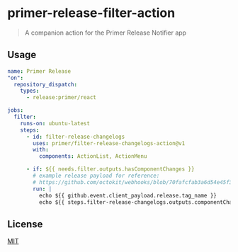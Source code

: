 # primer-release-filter-action

> A companion action for the Primer Release Notifier app

## Usage

```yaml
name: Primer Release
"on":
  repository_dispatch:
    types:
      - release:primer/react

jobs:
  filter:
    runs-on: ubuntu-latest
    steps:
      - id: filter-release-changelogs
        uses: primer/filter-release-changelogs-action@v1
        with:
          components: ActionList, ActionMenu

      - if: ${{ needs.filter.outputs.hasComponentChanges }}
        # example release payload for reference:
        # https://github.com/octokit/webhooks/blob/70fafcfab3a6d54e45f3a2a8370c809fe9ee28c0/payload-examples/api.github.com/release/created.payload.json
        run: |
          echo ${{ github.event.client_payload.release.tag_name }}
          echo ${{ steps.filter-release-changelogs.outputs.componentChangelogs }}
```

## License

[MIT](LICENSE)
